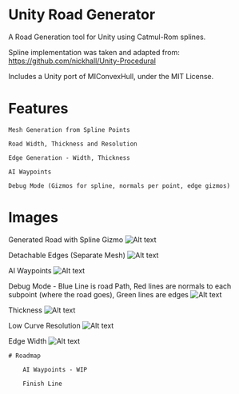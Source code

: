 # Unity Road Generator

A Road Generation tool for Unity using Catmul-Rom splines.

Spline implementation was taken and adapted from: https://github.com/nickhall/Unity-Procedural

Includes a Unity port of MIConvexHull, under the MIT License.

# Features
    Mesh Generation from Spline Points
  
    Road Width, Thickness and Resolution
  
    Edge Generation - Width, Thickness
  
    AI Waypoints
  
    Debug Mode (Gizmos for spline, normals per point, edge gizmos)
  
# Images  
  
  Generated Road with Spline Gizmo
  ![Alt text](https://image.prntscr.com/image/emmQqxtZRFuMPOUvnSutcA.png "Generated Road with Spline Gizmo")
  
  Detachable Edges (Separate Mesh)
  ![Alt text](https://image.prntscr.com/image/UUPNTdGrT5iRkhkpREV9Ww.png "Detachable Edges")
  
  AI Waypoints
  ![Alt text](https://image.prntscr.com/image/Q0xrBsTbSNW6RRmortuvrA.png "AI Waypoints")
  
  Debug Mode - Blue Line is road Path, Red lines are normals to each subpoint (where the road goes), Green lines are edges
  ![Alt text](https://image.prntscr.com/image/zG6sf65ERf_rZODSvssItA.png "Debug Mode")
  
  
  Thickness
  ![Alt text](https://image.prntscr.com/image/cIYaO1SJRgO8LTZDOoc4ew.png "Thickness")
  
  Low Curve Resolution
  ![Alt text](https://image.prntscr.com/image/DZRSgZU8SWur_kdz6byeBg.png "Resolution")
    
  Edge Width 
  ![Alt text](https://image.prntscr.com/image/6NPxRW2RRZq7F9njJZOckw.png "Edge Width")
    
    # Roadmap
    
        AI Waypoints - WIP
    
        Finish Line

